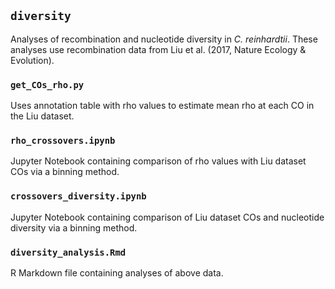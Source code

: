 
## `diversity`

Analyses of recombination and nucleotide diversity in _C. reinhardtii_.
These analyses use recombination data from Liu et al. (2017, Nature Ecology & Evolution). 

### `get_COs_rho.py`

Uses annotation table with rho values to estimate mean rho at each CO in the
Liu dataset. 

### `rho_crossovers.ipynb`

Jupyter Notebook containing comparison of rho values with Liu dataset COs
via a binning method.

### `crossovers_diversity.ipynb`

Jupyter Notebook containing comparison of Liu dataset COs and nucleotide diversity
via a binning method. 

### `diversity_analysis.Rmd`

R Markdown file containing analyses of above data. 

